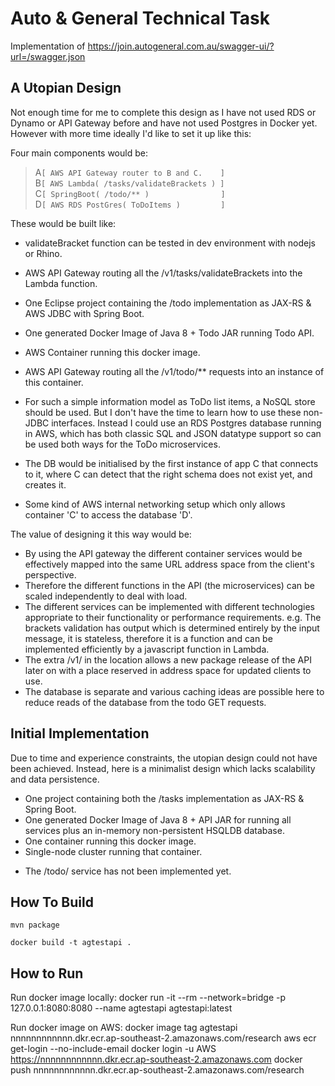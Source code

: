 Auto & General Technical Task
================================

Implementation of 
  https://join.autogeneral.com.au/swagger-ui/?url=/swagger.json
  

A Utopian Design
-----------------
Not enough time for me to complete this design as I have not used RDS or Dynamo or API Gateway before and have not used Postgres in Docker yet.
However with more time ideally I'd like to set it up like this:

Four main components would be:

>  A`[ AWS API Gateway router to B and C.    ]`  
>  B`[ AWS Lambda( /tasks/validateBrackets ) ]`  
>  C`[ SpringBoot( /todo/** )                ]`  
>  D`[ AWS RDS PostGres( ToDoItems )         ]`     

These would be built like:

* validateBracket function can be tested in dev environment with nodejs or Rhino.
* AWS API Gateway routing all the /v1/tasks/validateBrackets into the Lambda function.  
	  
	  
* One Eclipse project containing the /todo implementation as JAX-RS & AWS JDBC with Spring Boot.
* One generated Docker Image of Java 8 + Todo JAR running Todo API.
* AWS Container running this docker image.
* AWS API Gateway routing all the /v1/todo/** requests into an instance of this container.    
	  
	  
* For such a simple information model as ToDo list items, a NoSQL store should be used. But I don't have the time to learn how to use these non-JDBC interfaces. Instead I could use an RDS Postgres database running in AWS, which has both classic SQL and JSON datatype support so can be used both ways for the ToDo microservices.
* The DB would be initialised by the first instance of app C that connects to it, where C can detect that the right schema does not exist yet, and creates it.  
	  
	  
* Some kind of AWS internal networking setup which only allows container 'C' to access the database 'D'.
  
  
The value of designing it this way would be:
* By using the API gateway the different container services would be effectively mapped into the same URL address space from the client's perspective.
* Therefore the different functions in the API (the microservices) can be scaled independently to deal with load. 
* The different services can be implemented with different technologies appropriate to their functionality or performance requirements. e.g. The brackets validation has output which is determined entirely by the input message, it is stateless, therefore it is a function and can be implemented efficiently by a javascript function in Lambda.
* The extra /v1/ in the location allows a new package release of the API later on with a place reserved in address space for updated clients to use. 
* The database is separate and various caching ideas are possible here to reduce reads of the database from the todo GET requests.  


Initial Implementation
--------------------------
Due to time and experience constraints, the utopian design could not have been achieved. Instead, here is a minimalist design which lacks scalability and data persistence.

- One project containing both the /tasks implementation as JAX-RS & Spring Boot.
- One generated Docker Image of Java 8 + API JAR for running all services plus an in-memory non-persistent HSQLDB database.
- One container running this docker image.
- Single-node cluster running that container.

* The /todo/ service has not been implemented yet.

How To Build
---------------

	mvn package
	
	docker build -t agtestapi .

How to Run
------------

Run docker image locally:
	docker run -it --rm --network=bridge -p 127.0.0.1:8080:8080 --name agtestapi agtestapi:latest

Run docker image on AWS:
	  docker image tag  agtestapi  nnnnnnnnnnnn.dkr.ecr.ap-southeast-2.amazonaws.com/research
	  aws ecr get-login --no-include-email
	  docker login -u AWS  https://nnnnnnnnnnnn.dkr.ecr.ap-southeast-2.amazonaws.com
	  docker push nnnnnnnnnnnn.dkr.ecr.ap-southeast-2.amazonaws.com/research
	  
